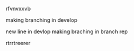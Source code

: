 rfvnvxxvb

making branching in develop

new line in devlop
making braching  in branch rep 


rtrrtreerer